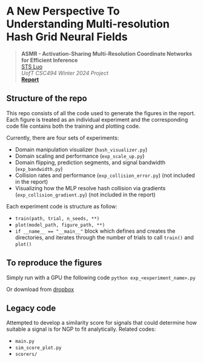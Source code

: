 # A New Perspective To Understanding Multi-resolution Hash Grid Neural Fields

> __ASMR - Activation-Sharing Multi-Resolution Coordinate Networks for Efficient Inference__  
> [STS Luo](https://www.cs.toronto.edu/~stevenlts)  
> _UofT CSC494 Winter 2024 Project_  
> __[Report](https://drive.google.com/file/d/1DtmzJPLqtytvwh5QF2XE_vQfQpVxN-Qe/view?usp=sharing)__

## Structure of the repo
This repo consists of all the code used to generate the figures in the report. Each figure is treated as an individual experiment and the corresponding code file contains both the training and plotting code.

Currently, there are four sets of experiments:
- Domain manipulation visualizer (`hash_visualizer.py`)
- Domain scaling and performance (`exp_scale_up.py`)
- Domain flipping, prediction segments, and signal bandwidth (`exp_bandwidth.py`)
- Collision rates and performance (`exp_collision_error.py`) (not included in the report)
- Visualizing how the MLP resolve hash collision via gradients (`exp_collision_gradient.py`) (not included in the report)

Each experiment code is structure as follow:
- `train(path, trial, n_seeds, **)` 
- `plot(model_path, figure_path, **)`
- `if __name__ == "__main__"` block which defines and creates the directories, and iterates through the number of trials to call `train()` and `plot()`


## To reproduce the figures
Simply run with a GPU the following code
```python exp_<experiment_name>.py```

Or download from [dropbox](https://www.dropbox.com/scl/fo/0p4zsga84of5f31aessny/AM4EPBJa94YIOSg892TXgt8?rlkey=mwrka4jnime4pth06p3vtied0&st=gijswjmr&dl=0)

## Legacy code
Attempted to develop a similarity score for signals that could determine how suitable a signal is for NGP to fit analytically. Related codes:
- `main.py`
- `sim_score_plot.py`
- `scorers/`

